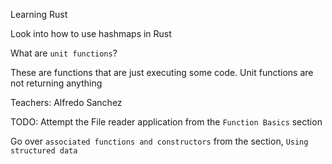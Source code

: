 Learning Rust

Look into how to use hashmaps in Rust

What are `unit functions`?

These are functions that are just executing some code.
Unit functions are not returning anything

Teachers:
Alfredo Sanchez

TODO: 
Attempt the File reader application from the `Function Basics` section

Go over `associated functions and constructors` from the section,
`Using structured data`
